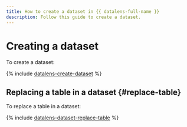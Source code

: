 ```yaml
---
title: How to create a dataset in {{ datalens-full-name }}
description: Follow this guide to create a dataset.
---
```


# Creating a dataset

To create a dataset:

{% include [datalens-create-dataset](../../../_includes/datalens/operations/datalens-create-dataset.md) %}

## Replacing a table in a dataset {#replace-table}

To replace a table in a dataset:

{% include [datalens-dataset-replace-table](../../../_includes/datalens/operations/datalens-dataset-replace-table.md) %}